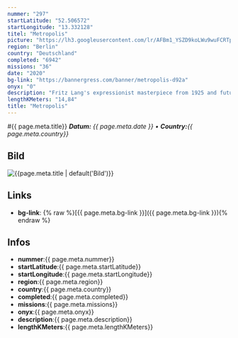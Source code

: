 ```yaml
---
nummer: "297"
startLatitude: "52.506572"
startLongitude: "13.332128"
titel: "Metropolis"
picture: "https://lh3.googleusercontent.com/lr/AFBm1_YSZD9koLWu9wuFCRTpwvYamDz8Wj61me83zhBK-2vk0BMdNiWyWoDs5uiDd9elm1QMYrvA25skGGzVmbsHLmczZxlQ8rqYIcEjYfjZgotly82FVlCbfaCx_SQfoeAS5abH_S2Jjj4H3JMAQ9_sbh7ZFsqZHJIP6AMTICCZabDah6M4xk4InGo8yEv4_oL_89EgKB154JGdBlF6_LvHM0zvTh0Cwqh_j37F20cJ_rWrDH658LUZPU3q5MktMUJyDB42ckQnetKpjX2vGeS_LtzD7Hujae8GoEhKFF3wRXq0TUNBmIRYaPMTGcZ0x4cf3ipzobazbKWjoda94_q7J8JdQOrQch6BORYXOUTkS5JJOMjVI7WXcynPjAcphYzTQabZSvZzTEB6qiPbV4xS5gagAfq6LPHg89yIsIv4RLp0zifieviwpiI_o6yzv83fyVCW_bHoQgbZMidOLAQzz75DxQdCZY2y1_HzqIZX3jTtbG48MifxawVM_RKpzVhbCCpH1hJi4iXpUiYevRTeURFskbx470mXZsuYDDFc9R9ZSoMsqnvABoku2xmq7nu3rdhxgdf46pnUHG6Qi_DZ9PXSVwLQg3RSRGZ2eIbHJ0-KGTBVDXi_QTULO2dpn03HAGAM2fDq64KqaGIvk7LpIKfY5eJ2NRAefAZDd_TfnNLjrZ9wPVPJaMYRxNvMQERMB2Q0rCYhcqddjW-yBVK6YxjoneNaZOK2VshPYm_pT4ObeJ4c-0bSVLW25QQka1prSbaF_ImSSvNbcHzvKsbmlEU808UfzgUZBSO3pffqBZSedvr4k0SK3Rrt91_BNPQywyKgstnYErhLKbss_iUcC5QNccNC4Uv8kb_j"
region: "Berlin"
country: "Deutschland"
completed: "6942"
missions: "36"
date: "2020"
bg-link: "https://bannergress.com/banner/metropolis-d92a"
onyx: "0"
description: "Fritz Lang's expressionist masterpiece from 1925 and futuristic vision of a megacity dominated by technology and its rigid society. Explore the rich tradition of cinema culture in Charlottenburg."
lengthKMeters: "14,84"
title: "Metropolis"
---
```


#{{ page.meta.title}}
_**Datum:** {{ page.meta.date }} • **Country:**{{ page.meta.country}}_

## Bild
![{{page.meta.title | default('Bild')}}]({{page.meta.picture}})

## Links
- **bg-link**: {% raw %}[{{ page.meta.bg-link }}]({{ page.meta.bg-link }}){% endraw %}

## Infos
- **nummer**:{{ page.meta.nummer}}
- **startLatitude**:{{ page.meta.startLatitude}}
- **startLongitude**:{{ page.meta.startLongitude}}
- **region**:{{ page.meta.region}}
- **country**:{{ page.meta.country}}
- **completed**:{{ page.meta.completed}}
- **missions**:{{ page.meta.missions}}
- **onyx**:{{ page.meta.onyx}}
- **description**:{{ page.meta.description}}
- **lengthKMeters**:{{ page.meta.lengthKMeters}}

